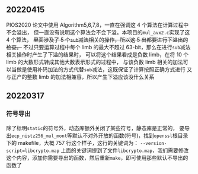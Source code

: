 ## 20220415

PIOS2020 论文中使用 Algorithm5,6,7,8，一直在强调这 4 个算法在计算过程中不会溢出，
但一直没有说明这个算法会不会下溢。本项目的`mul_avx2.c`实现了这 4 个算法，
~~里面涉及了 5 个`sub`减法相关的操作，所以这 5 出都要进行下溢出的检查。~~
不过只要运算过程中每个 limb 的最大不超过 63-bit，那么在进行`sub`减法相关操作时产生了下溢的结果时，
可以将这个结果看成是负数 limb，在将 10 个 limb 的大数形式转成其他大数表示形式的过程中，
与该负数 limb 相关的加法可以当做是使用补码加法的方式代替`sub`减法，这既保证了计算按照正确方式进行
又与正产的整数 limb 的加法相兼容，所以产生下溢应该没什么关系

## 20220317

### 符号导出

除了标明`static`的符号外，动态库额外关闭了某些符号，静态库是正常的，
要导出`ecp_nistz256_mul_mont`等默认不对外开放的函数(符号)，找到`openssl`根目录下的 makefile，大概 757 行这个样子，这行的关键词为：
`--version-script=libcrypto.map`
上面的关键词提到了文件`libcrypto.map`，我们需要修改这个内容，添加你需要导出的函数，然后重新`make`，即可使用那些默认不导出的函数了
